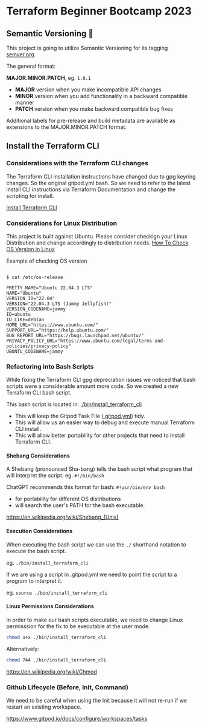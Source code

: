 # Terraform Beginner Bootcamp 2023

## Semantic Versioning 🧙

This project is going to utilize Semantic Versioning for its tagging
[semver.org](https://semver.org/). 


The general format:

**MAJOR.MINOR.PATCH**, eg. `1.0.1`
- **MAJOR** version when you make incompatible API changes
- **MINOR** version when you add functionality in a backward compatible manner
- **PATCH** version when you make backward compatible bug fixes

Additional labels for pre-release and build metadata are available as extensions to the MAJOR.MINOR.PATCH format.

## Install the Terraform CLI

### Considerations with the Terraform CLI changes
The Terraform CLI installation instructions have changed due to gpg keyring changes. So the original gitpod.yml bash. So we need to refer to the latest install CLI instructions via Terraform Documentation and change the scripting for install.

[Install Terraform CLI](https://developer.hashicorp.com/terraform/tutorials/aws-get-started/install-cli)

### Considerations for Linux Distribution

This project is built against Ubuntu. 
Please consider checkign your Linux Distribution and change accordingly to distribution needs.
[How To Check OS Version in Linux](https://www.cyberciti.biz/faq/how-to-check-os-version-in-linux-command-line/)

Example of checking OS version
```

$ cat /etc/os-release

PRETTY_NAME="Ubuntu 22.04.3 LTS"
NAME="Ubuntu"
VERSION_ID="22.04"
VERSION="22.04.3 LTS (Jammy Jellyfish)"
VERSION_CODENAME=jammy
ID=ubuntu
ID_LIKE=debian
HOME_URL="https://www.ubuntu.com/"
SUPPORT_URL="https://help.ubuntu.com/"
BUG_REPORT_URL="https://bugs.launchpad.net/ubuntu/"
PRIVACY_POLICY_URL="https://www.ubuntu.com/legal/terms-and-policies/privacy-policy"
UBUNTU_CODENAME=jammy
```


### Refactoring into Bash Scripts

While fixing the Terraform CLI gpg depreciation issues we noticed that bash scripts were a considerable amount more code. So we created a new Terraform CLI bash script. 

This bash script is located in: [./bin/install_terraform_cli](./bin/install_terraform_cli)

- This will keep the Gitpod Task File ([.gitpod.yml](.gitpod.yml)) tidy.
- This will allow us an easier way to debug and execute manual Terraform CLI install.
- This will allow better portability for other projects that need to install Terraform CLI.

#### Shebang Considerations
A Shebang (pronounced Sha-bang) tells the bash script what program that will interpret the script. eg. `#!/bin/bash`

ChatGPT recommends this format for bash: `#!usr/bin/env bash`

- for portability for different OS distributions
- will search the user's PATH for the bash executable.

https://en.wikipedia.org/wiki/Shebang_(Unix)

#### Execution Considerations
When executing the bash script we can use the `./` shorthand notation to execute the bash script.

eg. `./bin/install_terraform_cli`

If we are using a script in .gitpod.yml we need to point the script to a program to interpret it.

eg. `source ./bin/install_terraform_cli`


#### Linux Permissions Considerations
In order to make our bash scripts executable, we need to change Linux permisssion for the fix to be executable at the user mode.

```sh
chmod u+x ./bin/install_terraform_cli
```
Alternatively:

```sh
chmod 744 ./bin/install_terraform_cli
```

https://en.wikipedia.org/wiki/Chmod

### Github Lifecycle (Before, Init, Command)

We need to be careful when using the Init because it will not re-run if we restart an existing workspace.

https://www.gitpod.io/docs/configure/workspaces/tasks
